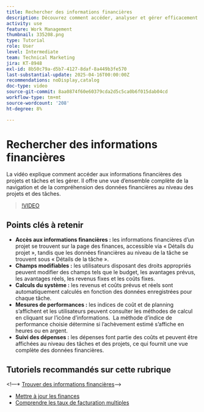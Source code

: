 ```yaml
---
title: Rechercher des informations financières
description: Découvrez comment accéder, analyser et gérer efficacement les données financières des projets et des tâches, couvrant les budgets, les revenus, les coûts et les mesures de performances au niveau des projets et des tâches.
activity: use
feature: Work Management
thumbnail: 335208.png
type: Tutorial
role: User
level: Intermediate
team: Technical Marketing
jira: KT-8948
exl-id: 8b50c79a-d5b7-4127-8daf-8a449b3fe570
last-substantial-update: 2025-04-16T00:00:00Z
recommendations: noDisplay,catalog
doc-type: video
source-git-commit: 8aa0874f60e60379cda2d5c5ca0b6f015dab04cd
workflow-type: tm+mt
source-wordcount: '208'
ht-degree: 8%

---
```


# Rechercher des informations financières

La vidéo explique comment accéder aux informations financières des projets et tâches et les gérer. &#x200B;Il offre une vue d’ensemble complète de la navigation et de la compréhension des données financières au niveau des projets et des tâches. &#x200B;

>[!VIDEO](https://video.tv.adobe.com/v/335208/?quality=12&learn=on&enablevpops)

## Points clés à retenir

* **Accès aux informations financières :** les informations financières d’un projet se trouvent sur la page des finances, accessible via « Détails du projet », tandis que les données financières au niveau de la tâche se trouvent sous « Détails de la tâche ».
* **Champs modifiables :** les utilisateurs disposant des droits appropriés peuvent modifier des champs tels que le budget, les avantages prévus, les avantages réels, les revenus fixes et les coûts fixes.
* **Calculs du système :** les revenus et coûts prévus et réels sont automatiquement calculés en fonction des données enregistrées pour chaque tâche.
* **Mesures de performances :** les indices de coût et de planning s’affichent et les utilisateurs peuvent consulter les méthodes de calcul en cliquant sur l’icône d’informations. &#x200B; La méthode d’indice de performance choisie détermine si l’achèvement estimé s’affiche en heures ou en argent.
* **Suivi des dépenses :** les dépenses font partie des coûts et peuvent être affichées au niveau des tâches et des projets, ce qui fournit une vue complète des données financières.


## Tutoriels recommandés sur cette rubrique

&lt;!—* [Trouver des informations financières](/help/manage-work/project-finances/find-financial-information.md)—>
* [Mettre à jour les finances](/help/manage-work/project-finances/update-and-review-finances.md)
* [Comprendre les taux de facturation multiples](/help/manage-work/project-finances/multiple-billing-rates.md)

